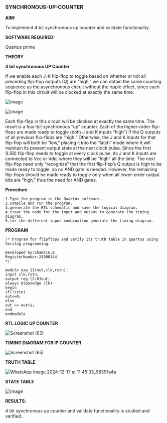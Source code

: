 ### SYNCHRONOUS-UP-COUNTER

**AIM:**

To implement 4 bit synchronous up counter and validate functionality.

**SOFTWARE REQUIRED:**

Quartus prime

**THEORY**

**4 bit synchronous UP Counter**

If we enable each J-K flip-flop to toggle based on whether or not all preceding flip-flop outputs (Q) are “high,” we can obtain the same counting sequence as the asynchronous circuit without the ripple effect, since each flip-flop in this circuit will be clocked at exactly the same time:

![image](https://github.com/naavaneetha/SYNCHRONOUS-UP-COUNTER/assets/154305477/d5db3fa0-e413-404c-b80e-b2f39d82e7e8)


![image](https://github.com/naavaneetha/SYNCHRONOUS-UP-COUNTER/assets/154305477/52cb61eb-d04b-442d-810c-31185a68410b)

Each flip-flop in this circuit will be clocked at exactly the same time.
The result is a four-bit synchronous “up” counter. Each of the higher-order flip-flops are made ready to toggle (both J and K inputs “high”) if the Q outputs of all previous flip-flops are “high.”
Otherwise, the J and K inputs for that flip-flop will both be “low,” placing it into the “latch” mode where it will maintain its present output state at the next clock pulse.
Since the first (LSB) flip-flop needs to toggle at every clock pulse, its J and K inputs are connected to Vcc or Vdd, where they will be “high” all the time.
The next flip-flop need only “recognize” that the first flip-flop’s Q output is high to be made ready to toggle, so no AND gate is needed.
However, the remaining flip-flops should be made ready to toggle only when all lower-order output bits are “high,” thus the need for AND gates.

**Procedure**
```
1.Type the program in the Quartus software.
2.compile and run the program.
3.geenerate the RTL schematic and save the logical diagram.
4.creat the node for the input and output to generate the timing diagram.
5.for the different input combination generate the timing diagram.
```

**PROGRAM**
```
/* Program for flipflops and verify its truth table in quartus using Verilog programming. 

Developed by:Shamrin.B
RegisterNumber:24900144
*/
```
```
module exp_11(out,clk,rstn);
input clk,rstn;
output reg [3:0]out;
always @(posedge clk)
begin 
if(!rstn)
out<=0;
else 
out <= out+1;
end 
endmodule
```
**RTL LOGIC UP COUNTER**

![Screenshot (63)](https://github.com/user-attachments/assets/515ae72b-86d6-4160-b1d4-c5611a143118)


**TIMING DIAGRAM FOR IP COUNTER**

![Screenshot (65)](https://github.com/user-attachments/assets/9d5dc93e-bad1-41a0-bea4-85d7394a65d7)


**TRUTH TABLE**

![WhatsApp Image 2024-12-17 at 11 45 33_98391a4a](https://github.com/user-attachments/assets/33b1fe8e-9ac8-4854-b9c4-cd23708c051b)

**STATE TABLE**

![image](https://github.com/user-attachments/assets/b377c625-3359-41b9-9ae5-bbadf5db5bd5)


**RESULTS**:

4 bit synchronous up counter and validate functionality is studied and verified.
